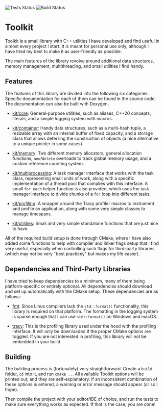 ![Tests Status](https://github.com/ismawno/toolkit/actions/workflows/tests.yml/badge.svg)
![Build Status](https://github.com/ismawno/toolkit/actions/workflows/build.yml/badge.svg)

# Toolkit

Toolkit is a small library with C++ utilities I have developed and find useful in almost every project I start. It is meant for personal use only, although I have tried my best to make it as user-friendly as possible.

The main features of the library revolve around additional data structures, memory management, multithreading, and small utilities I find handy.

## Features

The features of this library are divided into the following six categories. Specific documentation for each of them can be found in the source code. The documentation can also be built with Doxygen.

- [kit/core](https://github.com/ismawno/toolkit/tree/main/toolkit/tkit/core): General-purpose utilities, such as aliases, C++20 concepts, literals, and a simple logging system with macros.

- [kit/container](https://github.com/ismawno/toolkit/tree/main/toolkit/tkit/container): Handy data structures, such as a multi-hash tuple, a resizable array with an internal buffer of fixed capacity, and a storage class that allows deferring the construction of objects (a nice alternative to a unique pointer in some cases).

- [kit/memory](https://github.com/ismawno/toolkit/tree/main/toolkit/tkit/memory): Two different memory allocators, general allocation functions, `new`/`delete` overloads to track global memory usage, and a custom reference counting system.

- [kit/multiprocessing](https://github.com/ismawno/toolkit/tree/main/toolkit/tkit/multiprocessing): A task manager interface that works with the task class, representing small units of work, along with a specific implementation of a thread pool that complies with this interface. A small `for_each` helper function is also provided, which uses the task manager interface to divide chunks of a `for` loop into different tasks.

- [kit/profiling](https://github.com/ismawno/toolkit/tree/main/toolkit/tkit/profiling): A wrapper around the Tracy profiler macros to instrument and profile an application, along with some very simple classes to manage timespans.

- [kit/utilities](https://github.com/ismawno/toolkit/tree/main/toolkit/tkit/utilities): Small and very simple standalone functions that are just nice to have.

All of the required build setup is done through CMake, where I have also added some functions to help with compiler and linker flags setup that I find very useful, especially when controlling such flags for third-party libraries (which may not be very "best practicey" but makes my life easier).

## Dependencies and Third-Party Libraries

I have tried to keep dependencies to a minimum, many of them being platform-specific or entirely optional. All dependencies should download and set up automatically with the CMake setup. These dependencies are as follows:

- [fmt](https://github.com/fmtlib/fmt): Since Linux compilers lack the `std::format()` functionality, this library is required on that platform. The formatting in the logging system is sparse enough that I can use `std::format()` on Windows and macOS.

- [tracy](https://github.com/wolfpld/tracy): This is the profiling library used under the hood with the profiling interface. It will only be downloaded if the proper CMake options are toggled. If you are not interested in profiling, this library will not be embedded in your build.

## Building

The building process is (fortunately) very straightforward. Create a `build` folder, `cd` into it, and run `cmake ..`. All available Toolkit options will be printed out, and they are self-explanatory. If an inconsistent combination of these options is entered, a warning or error message should appear (or so I hope).

Then compile the project with your editor/IDE of choice, and run the tests to make sure everything works as expected. If that is the case, you are done!
